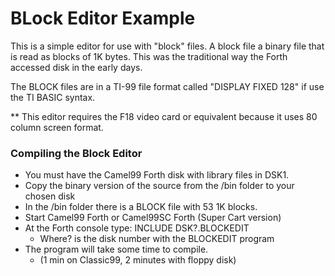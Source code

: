 # BLock Editor Example

This is a simple editor for use with "block" files.
A block file a binary file that is read as blocks of 1K bytes.
This was the traditional way the Forth accessed disk in the early days.

The BLOCK files are in a TI-99 file format called "DISPLAY FIXED 128"
if use the TI BASIC syntax.

** This editor requires the F18 video card or equivalent because it uses
   80 column screen format.

### Compiling the Block Editor

- You must have the Camel99 Forth disk with library files in DSK1.
- Copy the binary version of the source from the /bin folder to your chosen disk
- In the /bin folder there is a BLOCK file with 53 1K blocks.
- Start Camel99 Forth or Camel99SC Forth (Super Cart version)
- At the Forth console type:  INCLUDE DSK?.BLOCKEDIT
    - Where? is the disk number with the BLOCKEDIT program
- The program will take some time to compile.
    - (1 min on Classic99, 2 minutes with floppy disk)
